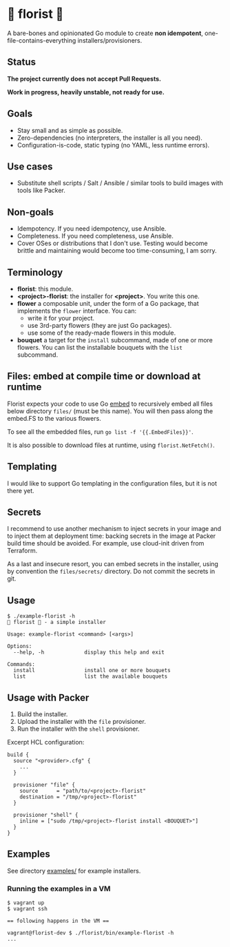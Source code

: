 # 🌼 florist 🌺

A bare-bones and opinionated Go module to create **non idempotent**, one-file-contains-everything installers/provisioners.

## Status

**The project currently does not accept Pull Requests.**

**Work in progress, heavily unstable, not ready for use.**

## Goals

- Stay small and as simple as possible.
- Zero-dependencies (no interpreters, the installer is all you need).
- Configuration-is-code, static typing (no YAML, less runtime errors).

## Use cases

- Substitute shell scripts / Salt / Ansible / similar tools to build images with tools like Packer.

## Non-goals

- Idempotency. If you need idempotency, use Ansible.
- Completeness. If you need completeness, use Ansible.
- Cover OSes or distributions that I don't use. Testing would become brittle and maintaining would become too time-consuming, I am sorry.

## Terminology

- **florist**: this module.
- **\<project\>-florist**: the installer for **\<project\>**. You write this one.
- **flower** a composable unit, under the form of a Go package, that implements the `flower` interface. You can:
  - write it for your project.
  - use 3rd-party flowers (they are just Go packages).
  - use some of the ready-made flowers in this module.
- **bouquet** a target for the `install` subcommand, made of one or more flowers. You can list the installable bouquets with the `list` subcommand.

## Files: embed at compile time or download at runtime

Florist expects your code to use Go [embed](https://pkg.go.dev/embed) to recursively embed all files below directory `files/` (must be this name). You will then pass along the embed.FS to the various flowers.

To see all the embedded files, run `go list -f '{{.EmbedFiles}}'`.

It is also possible to download files at runtime, using `florist.NetFetch()`.

## Templating

I would like to support Go templating in the configuration files, but it is not there yet.

## Secrets

I recommend to use another mechanism to inject secrets in your image and to inject them at deployment time: backing secrets in the image at Packer build time should be avoided. For example, use cloud-init driven from Terraform.

As a last and insecure resort, you can embed secrets in the installer, using by convention the `files/secrets/` directory. Do not commit the secrets in git.

## Usage

```
$ ./example-florist -h
🌼 florist 🌺 - a simple installer

Usage: example-florist <command> [<args>]

Options:
  --help, -h             display this help and exit

Commands:
  install                install one or more bouquets
  list                   list the available bouquets
```

## Usage with Packer

1. Build the installer.
2. Upload the installer with the `file` provisioner.
3. Run the installer with the `shell` provisioner.

Excerpt HCL configuration:

```HCL
build {
  source "<provider>.cfg" {
    ...
  }

  provisioner "file" {
    source      = "path/to/<project>-florist"
    destination = "/tmp/<project>-florist"
  }

  provisioner "shell" {
    inline = ["sudo /tmp/<project>-florist install <BOUQUET>"]
  }
}
```

## Examples

See directory [examples/](examples) for example installers.

### Running the examples in a VM

```text
$ vagrant up
$ vagrant ssh

== following happens in the VM ==

vagrant@florist-dev $ ./florist/bin/example-florist -h
...
```
